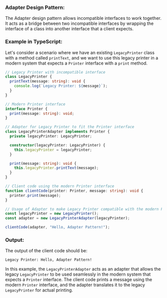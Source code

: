 ### Adapter Design Pattern:

The Adapter design pattern allows incompatible interfaces to work together. It acts as a bridge between two incompatible interfaces by wrapping the interface of a class into another interface that a client expects.

### Example in TypeScript:

Let's consider a scenario where we have an existing `LegacyPrinter` class with a method called `printText`, and we want to use this legacy printer in a modern system that expects a `Printer` interface with a `print` method.

```typescript
// Legacy Printer with incompatible interface
class LegacyPrinter {
  printText(message: string): void {
    console.log(`Legacy Printer: ${message}`);
  }
}

// Modern Printer interface
interface Printer {
  print(message: string): void;
}

// Adapter for Legacy Printer to fit the Printer interface
class LegacyPrinterAdapter implements Printer {
  private legacyPrinter: LegacyPrinter;

  constructor(legacyPrinter: LegacyPrinter) {
    this.legacyPrinter = legacyPrinter;
  }

  print(message: string): void {
    this.legacyPrinter.printText(message);
  }
}

// Client code using the modern Printer interface
function clientCode(printer: Printer, message: string): void {
  printer.print(message);
}

// Usage of Adapter to make Legacy Printer compatible with the modern Printer interface
const legacyPrinter = new LegacyPrinter();
const adapter = new LegacyPrinterAdapter(legacyPrinter);

clientCode(adapter, "Hello, Adapter Pattern!");
```

### Output:

The output of the client code should be:

```
Legacy Printer: Hello, Adapter Pattern!
```

In this example, the `LegacyPrinterAdapter` acts as an adapter that allows the legacy `LegacyPrinter` to be used seamlessly in the modern system that expects a `Printer` interface. The client code prints a message using the modern `Printer` interface, and the adapter translates it to the legacy `LegacyPrinter` for actual printing.